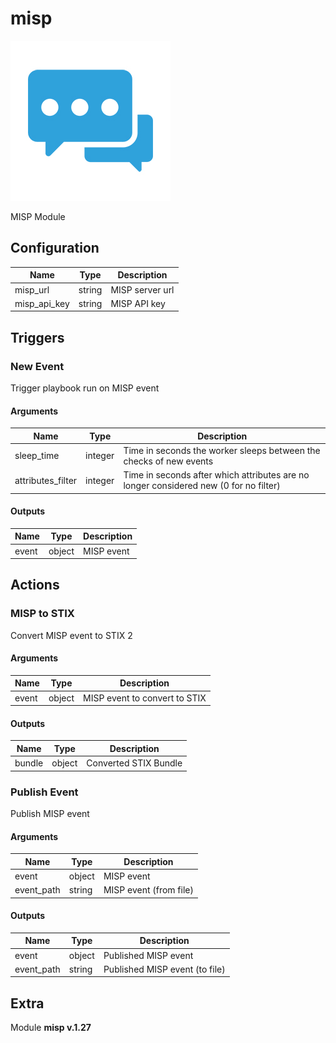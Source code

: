 # misp


![misp](../../assets/playbooks/library/misp.png)


MISP Module

## Configuration



| Name      |  Type   |  Description  |
| --------- | ------- | --------------------------- |
| misp_url | string | MISP server url |
| misp_api_key | string | MISP API key |





## Triggers

### New Event

Trigger playbook run on MISP event



#### Arguments
| Name      |  Type   |  Description  |
| --------- | ------- | --------------------------- |
| sleep_time | integer | Time in seconds the worker sleeps between the checks of new events |
| attributes_filter | integer | Time in seconds after which attributes are no longer considered new (0 for no filter) |






#### Outputs
| Name      |  Type   |  Description  |
| --------- | ------- | --------------------------- |
| event | object | MISP event |













## Actions

### MISP to STIX

Convert MISP event to STIX 2



#### Arguments

| Name      |  Type   |  Description  |
| --------- | ------- | --------------------------- |
| event | object | MISP event to convert to STIX |






#### Outputs
| Name      |  Type   |  Description  |
| --------- | ------- | --------------------------- |
| bundle | object | Converted STIX Bundle |







### Publish Event

Publish MISP event



#### Arguments

| Name      |  Type   |  Description  |
| --------- | ------- | --------------------------- |
| event | object | MISP event |
| event_path | string | MISP event (from file) |






#### Outputs
| Name      |  Type   |  Description  |
| --------- | ------- | --------------------------- |
| event | object | Published MISP event |
| event_path | string | Published MISP event (to file) |












## Extra

Module **misp v.1.27**
